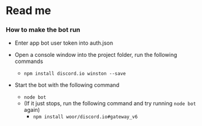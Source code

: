 # Read me

### How to make the bot run

- Enter app bot user token into auth.json

- Open a console window into the project folder, run the following commands
    * `npm install discord.io winston --save`

- Start the bot with the following command
    * `node bot`
    * (If it just stops, run the following command and try running `node bot` again)
        * `npm install woor/discord.io#gateway_v6`